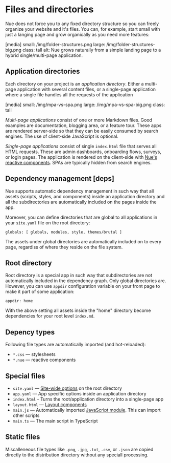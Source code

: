 
# Files and directories
Nue does not force you to any fixed directory structure so you can freely organize your website and it's files. You can, for example, start small with just a langing page and grow organically as you need more features:

[media]
  small: /img/folder-structures.png
  large: /img/folder-structures-big.png
  class: tall
  alt: Nue grows naturally from a simple landing page to a hybrid single/multi-page application.


## Application directories
Each directory on your project is an *application directory*. Either a multi-page application with several content files, or a single-page application where a single file handles all the requests of the application

[media]
  small: /img/mpa-vs-spa.png
  large: /img/mpa-vs-spa-big.png
  class: tall

*Multi-page applications* consist of one or more Markdown files. Good examples are documentation, blogging area, or a feature tour. These apps are rendered server-side so that they can be easily consumed by search engines. The use of client-side JavaScript is optional.

*Single-page applications* consist of single `index.html` file that serves all HTML requests. These are admin dashboards, onboarding flows, surveys, or login pages. The application is rendered on the client-side with [Nue's reactive components](). SPAs are typically hidden from search engines.


## Dependency management [deps]
Nue supports automatic dependency management in such way that all assets (scripts, styles, and components) inside an application directory and all the subdirectories are automatically included on the pages inside the app.


Moreover, you can define directories that are global to all applications in your `site.yaml` file on the root directory:

```
globals: [ globals, modules, style, themes/brutal ]
```

The assets under global directories are automatically included on to every page, regardlss of where they reside on the file system.



## Root directory
Root directory is a special app in such way that subdirectories are not automatically included in the dependency graph. Only global directories are. However, you can use `appdir` configuration variable on your front page to make it part of some application:

```
appdir: home
```

With the above setting all assets inside the "home" directory become dependencies for your root level `index.md`.


## Depency types
Following file types are automatically imported (and hot-reloaded):

- `*.css` — stylesheets
- `*.nue` — reactive components


## Special files

- `site.yaml`   — [Site-wide options](../reference/configuration-options.html) on the root directory
- `app.yaml`    — App specific options inside an application directory
- `index.html`  - Turns the root/application directory into a single-page app
- `layout.html` — [Layout components](layout-components.html)
- `main.js` — Automatically imported [JavaScript module](js-modules.html). This can import other scripts
- `main.ts` — The main script in TypeScript


## Static files
Miscalleneous file types like `.png`, `.jpg`, `.txt`, `.csv`, or `.json` are copied directly to the distribution directory without any speciall processing.




